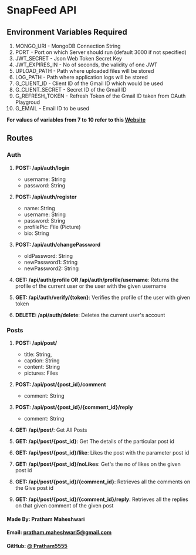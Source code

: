 # SnapFeed API

## Environment Variables Required

1. MONGO_URI - MongoDB Connection String
2. PORT - Port on which Server should run (default 3000 if not specified)
3. JWT_SECRET - Json Web Token Secret Key
4. JWT_EXPIRES_IN - No of seconds, the validity of one JWT
5. UPLOAD_PATH - Path where uploaded files will be stored
6. LOG_PATH - Path where application logs will be stored
7. G_CLIENT_ID - Client ID of the Gmail ID which would be used
8. G_CLIENT_SECRET - Secret ID of the Gmail ID
9. G_REFRESH_TOKEN - Refresh Token of the Gmail ID taken from OAuth Playgroud
10. G_EMAIL - Email ID to be used

**For values of variables from 7 to 10 refer to this [Website](https://www.freecodecamp.org/news/use-nodemailer-to-send-emails-from-your-node-js-server/)**

## Routes
### Auth
1. **POST: /api/auth/login**
    - username: String
    - password: String

2. **POST: /api/auth/register**
    - name: String
    - username: String
    - password: String
    - profilePic: File (Picture)
    - bio: String

3. **POST: /api/auth/changePassword**
    - oldPassword: String
    - newPassword1: String
    - newPassword2: String

4. **GET: /api/auth/profile OR /api/auth/profile/username**: Returns the profile of the current user or the user with the given username

5. **GET: /api/auth/verify/{token}**: Verifies the profile of the user with given token

6. **DELETE: /api/auth/delete**: Deletes the current user's account

### Posts
1. **POST: /api/post/**
    - title: String,
    - caption: String
    - content: String
    - pictures: Files

2. **POST: /api/post/{post_id}/comment**
    - comment: String

3. **POST: /api/post/{post_id}/{comment_id}/reply**
    - comment: String

4. **GET: /api/post/**: Get All Posts
5. **GET: /api/post/{post_id}**: Get The details of the particular post id
6. **GET: /api/post/{post_id}/like**: Likes the post with the parameter post id
7. **GET: /api/post/{post_id}/noLikes**: Get's the no of likes on the given post id
8. **GET: /api/post/{post_id}/{comment_id}**: Retrieves all the comments on the Give post id
9. **GET: /api/post/{post_id}/{comment_id}/reply**: Retrieves all the replies on that given comment of the given post

#### Made By: Pratham Maheshwari
#### Email: pratham.maheshwari5@gmail.com
#### GitHub: [@ Pratham5555](https://github.com/Pratham5555/)
